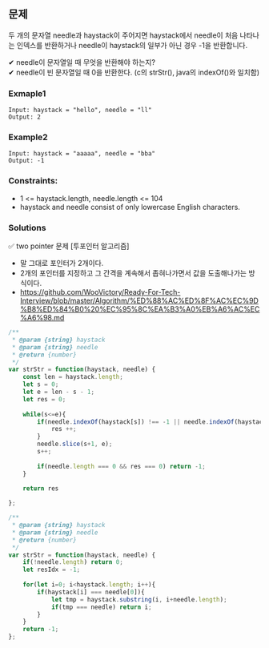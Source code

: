 ## 문제

두 개의 문자열 needle과 haystack이 주어지면 haystack에서 needle이 처음 나타나는 인덱스를 반환하거나
needle이 haystack의 일부가 아닌 경우 -1을 반환합니다.

✔ needle이 문자열일 때 무엇을 반환해야 하는지?<br/>
✔ needle이 빈 문자열일 때 0을 반환한다. (c의 strStr(), java의 indexOf()와 일치함)<br/>

### Exmaple1
```
Input: haystack = "hello", needle = "ll"
Output: 2
```

### Example2
```
Input: haystack = "aaaaa", needle = "bba"
Output: -1
```

### Constraints:

- 1 <= haystack.length, needle.length <= 104
- haystack and needle consist of only lowercase English characters.

### Solutions
✅ two pointer 문제
[투포인터 알고리즘]
- 말 그대로 포인터가 2개이다.
- 2개의 포인터를 지정하고 그 간격을 계속해서 좁혀나가면서 값을 도출해나가는 방식이다.
- https://github.com/WooVictory/Ready-For-Tech-Interview/blob/master/Algorithm/%ED%88%AC%ED%8F%AC%EC%9D%B8%ED%84%B0%20%EC%95%8C%EA%B3%A0%EB%A6%AC%EC%A6%98.md

```javascript
/**
 * @param {string} haystack
 * @param {string} needle
 * @return {number}
 */
var strStr = function(haystack, needle) {
    const len = haystack.length;    
    let s = 0;
    let e = len - s - 1;
    let res = 0;
    
    while(s<=e){  
        if(needle.indexOf(haystack[s]) !== -1 || needle.indexOf(haystack[e]) !== -1){
            res ++;
        }
        needle.slice(s+1, e);
        s++;
        
        if(needle.length === 0 && res === 0) return -1;
    }

    return res 
        
};
```
```javascript
/**
 * @param {string} haystack
 * @param {string} needle
 * @return {number}
 */
var strStr = function(haystack, needle) {
    if(!needle.length) return 0;
    let resIdx = -1;
    
    for(let i=0; i<haystack.length; i++){
        if(haystack[i] === needle[0]){
            let tmp = haystack.substring(i, i+needle.length);
            if(tmp === needle) return i;
        }
    }
    return -1;
};
```
```python

```
